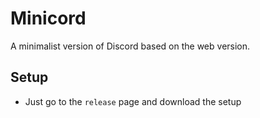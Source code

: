 # Minicord

A minimalist version of Discord based on the web version.

## Setup

- Just go to the `release` page and download the setup

